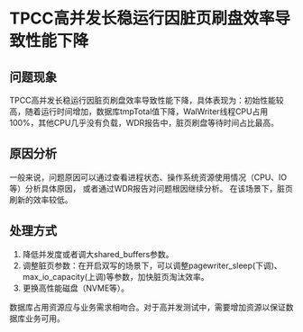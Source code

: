 # TPCC高并发长稳运行因脏页刷盘效率导致性能下降

## 问题现象<a name="zh-cn_topic_0283136782_section526616331423"></a>

TPCC高并发长稳运行因脏页刷盘效率导致性能下降，具体表现为：初始性能较高，随着运行时间增加，数据库tmpTotal值下降，WalWriter线程CPU占用100%，其他CPU几乎没有负载，WDR报告中，脏页刷盘等待时间占比最高。

## 原因分析<a name="zh-cn_topic_0283136782_section1710704115427"></a>

一般来说，问题原因可以通过查看进程状态、操作系统资源使用情况（CPU、IO等）分析具体原因， 或者通过WDR报告对问题根因继续分析。 在该场景下，脏页刷新的效率较低。

## 处理方式<a name="zh-cn_topic_0283136782_section12323144814214"></a>

1. 降低并发度或者调大shared_buffers参数。
2. 调整脏页参数：在开启双写的场景下，可以调整pagewriter_sleep(下调)、max_io_capacity(上调)等参数，加快脏页淘汰效率。
3. 更换高性能磁盘（NVME等）。

数据库占用资源应与业务需求相吻合。对于高并发测试中，需要增加资源以保证数据库业务可用。

